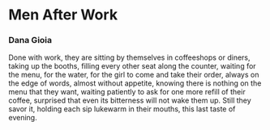 # Men After Work

### Dana Gioia

Done with work, they are sitting by themselves
in coffeeshops or diners, taking up the booths,
filling every other seat along the counter,
waiting for the menu, for the water,
for the girl to come and take their order,
always on the edge of words, almost without appetite,
knowing there is nothing on the menu that they want,
waiting patiently to ask for one
more refill of their coffee, surprised
that even its bitterness will not wake them up.
Still they savor it, holding each sip
lukewarm in their mouths, this last taste of evening.

